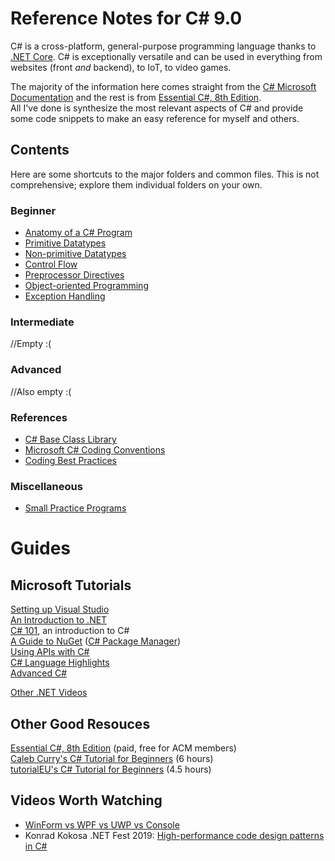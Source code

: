 # Reference Notes for C# 9.0
C# is a cross-platform, general-purpose programming language thanks to [.NET Core](https://www.tutorialsteacher.com/core/dotnet-core). C# is exceptionally versatile and can 
be used in everything from websites (front _and_ backend), to IoT, to video games.

The majority of the information here comes straight from the [C# Microsoft Documentation](https://docs.microsoft.com/en-us/dotnet/api/system?view=net-5.0) and the rest is from [Essential C#, 8th Edition](https://www.amazon.com/Essential-8-0-Addison-Wesley-Microsoft-Technology/dp/0135972264). <br />
All I've done is synthesize the most relevant aspects of C# and provide some code snippets to make an easy reference for myself and others. <br />


## Contents
Here are some shortcuts to the major folders and common files. This is not comprehensive; explore them individual folders on your own.

### Beginner  
- [Anatomy of a C# Program](https://github.com/EthanC2/Notes-and-Writeups/blob/main/C%23/Notes.md#c-program-structure)
- [Primitive Datatypes](https://github.com/EthanC2/Notes-and-Writeups/blob/main/C%23/Data%20and%20Data%20Types/README.md#primitive-datatypes)
- [Non-primitive Datatypes](https://github.com/EthanC2/Notes-and-Writeups/blob/main/C%23/Data%20and%20Data%20Types/README.md#non-primitive-datatypes)
- [Control Flow](https://github.com/EthanC2/Notes-and-Writeups/tree/main/C%23/Control%20Flow)
- [Preprocessor Directives](https://github.com/EthanC2/Notes-and-Writeups/blob/main/C%23/Language%20Features/Preprocessor%20Directives.md)
- [Object-oriented Programming](https://github.com/EthanC2/Notes-and-Writeups/tree/main/C%23/Object-oriented%20Programming)
- [Exception Handling](https://github.com/EthanC2/Notes-and-Writeups/tree/main/C%23/Exception%20Handling)

### Intermediate
//Empty :(

### Advanced
//Also empty :(

### References
- [C# Base Class Library ](https://www.thebestcsharpprogrammerintheworld.com/2020/06/10/base-class-library-bcl/)
- [Microsoft C# Coding Conventions](https://docs.microsoft.com/en-us/dotnet/csharp/fundamentals/coding-style/coding-conventions)
- [Coding Best Practices](https://github.com/EthanC2/Notes-and-Writeups/blob/main/C%23/Best%20Practices.md)

### Miscellaneous
- [Small Practice Programs](https://github.com/EthanC2/Notes-and-Writeups/tree/main/C%23/Programs)

# Guides

## Microsoft Tutorials 
[Setting up Visual Studio](https://www.youtube.com/watch?v=5AOp8zFu4Vg&list=PLdo4fOcmZ0oWxvt87h9r3uq3uU6pUlCq8) <br />
[An Introduction to .NET](https://www.youtube.com/watch?v=eIHKZfgddLM&list=PLdo4fOcmZ0oWoazjhXQzBKMrFuArxpW80) <br />
[C# 101](https://www.youtube.com/watch?v=BM4CHBmAPh4&list=PLdo4fOcmZ0oVxKLQCHpiUWun7vlJJvUiN), an introduction to C# <br />
[A Guide to NuGet](https://www.youtube.com/watch?v=WW3bO1lNDmo&list=PLdo4fOcmZ0oVLvfkFk8O9h6v2Dcdh2bh_) ([C# Package Manager](https://www.nuget.org/)) <br />
[Using APIs with C#](https://www.youtube.com/watch?v=ojuWwsWJbzQ&list=PLdo4fOcmZ0oVjOKgzsWqdFVvzGL2_d72v&index=2) <br />
[C# Language Highlights](https://www.youtube.com/watch?v=xY4EhUdBMbo&list=PLdo4fOcmZ0oU3ZLx6Ul1_HPrr6lFPIn9O) <br />
[Advanced C#](https://www.youtube.com/watch?v=p5myHVOtmiU&list=PLdo4fOcmZ0oXzJ3FC-ApBes-0klFN9kr9) <br />

[Other .NET Videos](https://www.youtube.com/c/dotNET/playlists) <br />

## Other Good Resouces
[Essential C#, 8th Edition](https://www.amazon.com/Essential-8-0-Addison-Wesley-Microsoft-Technology/dp/0135972264) (paid, free for ACM members) <br />
[Caleb Curry's C# Tutorial for Beginners](https://www.youtube.com/watch?v=qOruiBrXlAw&list=PL_c9BZzLwBRIXCJGLd4UzqH34uCclOFwC) (6 hours) <br />
[tutorialEU's C# Tutorial for Beginners](https://www.youtube.com/watch?v=UKaZ2S4AJAA&list=PLwhVruPHD9rxZ9U5K6vqUFkfrjaRhwEsV) (4.5 hours)

## Videos Worth Watching
- [WinForm vs WPF vs UWP vs Console](https://www.youtube.com/watch?v=yq0dSkA1vpM) <br />
- Konrad Kokosa .NET Fest 2019: [High-performance code design patterns in C#](https://www.youtube.com/watch?v=3r6gbZFRDHs)
